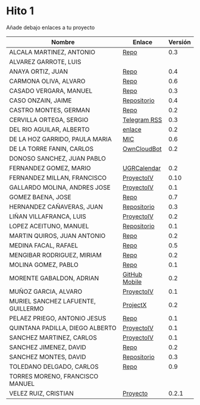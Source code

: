 # Hito 1

Añade debajo enlaces a tu proyecto

| Nombre | Enlace | Versión |
|--------|--------|---------|
| ALCALA MARTINEZ, ANTONIO | [Repo](https://github.com/AntonioAlcM/ProyectoIV17-18) | 0.3 |
| ALVAREZ GARROTE, LUIS | | |
| ANAYA ORTIZ, JUAN| [Repo](https://github.com/JaoChaos/IV1718) | 0.4 |
| CARMONA OLIVA, ALVARO| [Repo](https://github.com/alvarocarmona6/ProyectoIV) | 0.6 |
| CASADO VERGARA, MANUEL|[Repo](https://github.com/cvlolo/IV-Proyecto/) | 0.3 |
| CASO ONZAIN, JAIME | [Repositorio](https://github.com/jimcase/IV-17-18-Proyectos) | 0.4 |
| CASTRO MONTES, GERMAN | [Repo](https://github.com/patamimbre/IV_Proyecto) | 0.2 |
| CERVILLA ORTEGA, SERGIO| [Telegram RSS](https://github.com/Cerv1/IV-Project) | 0.3 |
| DEL RIO AGUILAR, ALBERTO| [enlace](https://github.com/berbus/proyectoIV) | 0.2 |
| DE LA HOZ GARRIDO, PAULA MARIA| [MIC](https://github.com/terceranexus6/MappingInternetCensorship) | 0.6 |
| DE LA TORRE FANIN, CARLOS| [OwnCloudBot](https://github.com/elsudano/OwncloudBot) | 0.2 |
| DONOSO SANCHEZ, JUAN PABLO| | |
| FERNANDEZ GOMEZ, MARIO|[UGRCalendar](https://github.com/mariofg92/ivmario) | 0.2 |
| FERNANDEZ MILLAN, FRANCISCO| [ProyectoIV](https://github.com/franfermi/Infraestructura-Virtual_IV) | 0.10 |
| GALLARDO MOLINA, ANDRES JOSE| [ProyectoIV](https://github.com/Maverick94/IV_Proyecto)| 0.1 |
| GOMEZ BAENA, JOSE| [Repo](https://github.com/josegob/IV-Proyecto) | 0.7 |
| HERNANDEZ CAÑAVERAS, JUAN|[Repositorio](https://github.com/MagicJHC10/Proyecto-IV) |0.3|
| LIÑAN VILLAFRANCA, LUIS|[ProyectoIV](https://github.com/lulivi/bot-calendario-telegram)|0.2|
| LOPEZ ACEITUNO, MANUEL|[Repositorio](https://github.com/manuellopez92/ProyectoIV) |0.1 |
| MARTIN QUIROS, JUAN ANTONIO|[Repo](https://github.com/marquirj/ProyectoSkull) |0.2 |
| MEDINA FACAL, RAFAEL| [Repo](https://github.com/Medfac9/Proyecto_IV) | 0.5 |
| MENGIBAR RODRIGUEZ, MIRIAM| [Repo](https://github.com/mirismr/proyectoIV17-18) | 0.2 |
| MOLINA GOMEZ, PABLO| [Repo](https://github.com/pmolinag/proyecto) | 0.1 |
| MORENTE GABALDON, ADRIAN| [GitHub Mobile](https://github.com/adrianmorente/PracticasIV) | 0.2 |
| MUÑOZ GARCIA, ALVARO|[ProyectoIV](https://github.com/alvaromgs/proyectoIV-1718)|0.1|
| MURIEL SANCHEZ LAFUENTE, GUILLERMO|[ProjectX](https://github.com/guillesiesta/ProjectX)|0.2|
| PELAEZ PRIEGO, ANTONIO JESUS| [Repo](https://github.com/ajpelaez/IV-Proyecto) | 0.1 |
| QUINTANA PADILLA, DIEGO ALBERTO|[ProyectoIV](https://github.com/dialpa/IV-Proyecto)|0.1|
| SANCHEZ MARTINEZ, CARLOS | [ProyectoIV](https://github.com/CharlySM/Proyecto-IV) | 0.1 |
| SANCHEZ JIMENEZ, DAVID| [Repo](https://github.com/Koltharius/ProyectoIV) | 0.2 |
| SANCHEZ MONTES, DAVID| [Repositorio](https://github.com/Anixo/ProyectoIV) | 0.3 |
| TOLEDANO DELGADO, CARLOS| [Repo](https://github.com/carlillostole/proyectoIV17-18) | 0.9 |
| TORRES MORENO, FRANCISCO MANUEL| | |
| VELEZ RUIZ, CRISTIAN| [Proyecto](https://github.com/ainokila/ProyectoIV) | 0.2.1|
